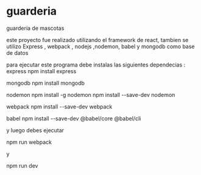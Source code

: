 # guarderia
guardería de mascotas

este proyecto fue realizado utilizando el framework de react, 
tambien se utilizo Express , webpack , nodejs ,nodemon, babel y mongodb como base de datos

para ejecutar este programa debe instalas las siguientes dependecias :
express
npm install express

mongodb
npm install mongodb

nodemon
npm install -g nodemon
npm install --save-dev nodemon

webpack
npm install --save-dev webpack

babel 
npm install --save-dev @babel/core @babel/cli

y luego debes ejecutar 

npm run webpack

y  

npm run dev

